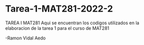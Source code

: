 # Tarea-1-MAT281-2022-2
TAREA I MAT281
Aqui se encuentran los codigos utilizados en la elaboracion de la tarea 1 para el curso de MAT281

-Ramon Vidal Aedo
